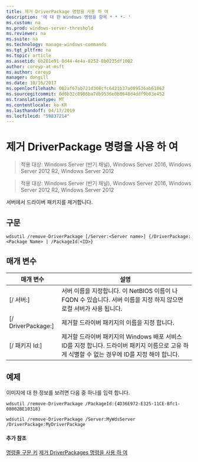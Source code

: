 ```yaml
---
title: 제거 DriverPackage 명령을 사용 하 여
description: '에 대 한 Windows 명령을 항목 * * *- '
ms.custom: na
ms.prod: windows-server-threshold
ms.reviewer: na
ms.suite: na
ms.technology: manage-windows-commands
ms.tgt_pltfrm: na
ms.topic: article
ms.assetid: 6b201e91-0d44-4e4a-8252-8b0235df1002
author: coreyp-at-msft
ms.author: coreyp
manager: dongill
ms.date: 10/16/2017
ms.openlocfilehash: 002af67ab721d308cfc6421b37a089536ab61862
ms.sourcegitcommit: 0d0b32c8986ba7db9536e0b8648d4ddf9b03e452
ms.translationtype: MT
ms.contentlocale: ko-KR
ms.lasthandoff: 04/17/2019
ms.locfileid: "59837214"
---
```

# <a name="using-the-remove-driverpackage-command"></a>제거 DriverPackage 명령을 사용 하 여

>적용 대상: Windows Server (반기 채널), Windows Server 2016, Windows Server 2012 R2, Windows Server 2012


>적용 대상: Windows Server (반기 채널), Windows Server 2016, Windows Server 2012 R2, Windows Server 2012

서버에서 드라이버 패키지를 제거합니다.
## <a name="syntax"></a>구문
```
wdsutil /remove-DriverPackage [/Server:<Server name>] {/DriverPackage:<Package Name> | /PackageId:<ID>}
```
## <a name="parameters"></a>매개 변수
|매개 변수|설명|
|-------|--------|
|[/ 서버:<Server name>]|서버 이름을 지정합니다. 이 NetBIOS 이름이 나 FQDN 수 있습니다. 서버 이름을 지정 하지 않으면 로컬 서버가 사용 됩니다.|
|[/ DriverPackage:<Name>]|제거할 드라이버 패키지의 이름을 지정 합니다.|
|[/ 패키지 Id:<ID>]|제거할 드라이버 패키지의 Windows 배포 서비스 ID를 지정 합니다. 드라이버 패키지 이름으로 고유 하 게 식별할 수 없는 경우에 ID를 지정 해야 합니다.|
## <a name="BKMK_examples"></a>예제
이미지에 대 한 정보를 보려면 다음 중 하나를 입력 합니다.
```
wdsutil /remove-DriverPackage /PackageId:{4D36E972-E325-11CE-Bfc1-08002BE10318}
```
```
wdsutil /remove-DriverPackage /Server:MyWdsServer /DriverPackage:MyDriverPackage
```
#### <a name="additional-references"></a>추가 참조
[명령줄 구문 키](command-line-syntax-key.md)
[제거 DriverPackages 명령을 사용 하 여](using-the-remove-driverpackages-command.md)
